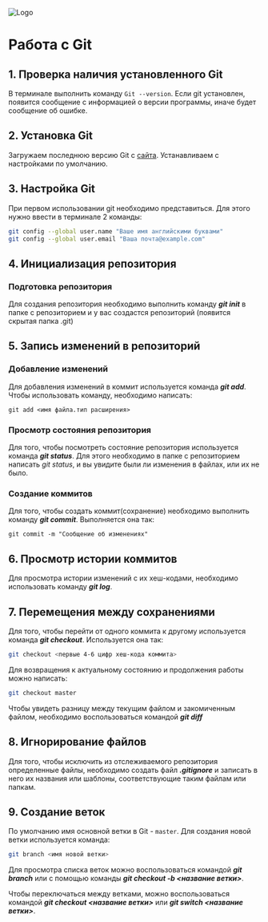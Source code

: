 ![Logo](git2.png)
# Работа с Git

## 1. Проверка наличия установленного Git
В терминале выполнить команду `Git --version`. Если git установлен, появится сообщение с информацией о версии программы, иначе будет сообщение об ошибке.

## 2. Установка Git
Загружаем последнюю версию Git с [сайта](https://git-scm.com/downloads). Устанавливаем с настройками по умолчанию.
## 3. Настройка Git
При первом использовании git необходимо представиться. Для этого нужно ввести в терминале 2 команды:
```Bash
git config --global user.name "Ваше имя английскими буквами"
git config --global user.email "Ваша почта@example.com"
```
## 4. Инициализация репозитория
### Подготовка репозитория
 Для создания репозитория необходимо выполнить команду *__git init__* в папке с репозиторием и у вас создастся репозиторий (появится скрытая папка .git)

## 5. Запись изменений в репозиторий
### Добавление изменений
Для добавления изменений в коммит используется команда *__git add__*. Чтобы использовать команду, необходимо написать:
```
git add <имя файла.тип расширения>
```
### Просмотр состояния репозитория
Для того, чтобы посмотреть состояние репозитория используется команда *__git status__*. Для этого необходимо в папке с репозиторием написать *git status*, и вы увидите были ли изменения в файлах, или их не было.

### Создание коммитов
Для того, чтобы создать коммит(сохранение) необходимо выполнить команду *__git commit__*. Выполняется она так:
```
git commit -m "Сообщение об изменениях"
```

## 6. Просмотр истории коммитов
Для просмотра истории изменений с их хеш-кодами, необходимо использовать команду *__git log__*. 

## 7. Перемещения между сохранениями
Для того, чтобы перейти от одного коммита к другому используется команда *__git checkout__*. Используется она так:
```Bash
git checkout <первые 4-6 цифр хеш-кода коммита>
```
Для возвращения к актуальному состоянию и продолжения работы можно написать:
```Bash
git checkout master
```
Чтобы увидеть разницу между текущим файлом и закомиченным файлом, необходимо воспользоваться командой *__git diff__*

## 8. Игнорирование файлов
Для того, чтобы исключить из отслеживаемого репозитория определенные файлы, необходимо создать файл *__.gitignore__* и записать в него их названия или шаблоны, соответствующие таким файлам или папкам. 

## 9. Создание веток
По умолчанию имя основной ветки в Git - `master`. 
Для создания новой ветки используется команда:
```Bash
git branch <имя новой ветки>
```
Для просмотра списка веток можно воспользоваться командой ***git branch*** или с помощью команды ***git checkout -b <название ветки>***.

Чтобы переключаться между ветками, можно воспользоваться командой ***git checkout <название ветки>*** или ***git switch <название ветки>***.
